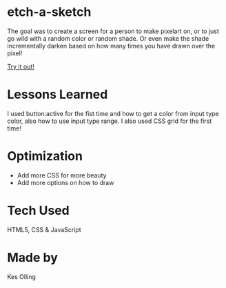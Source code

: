 # etch-a-sketch
The goal was to create a screen for a person to make pixelart on, or to just go wild with a random color or random shade. Or even make the shade incrementally darken based on how many times you have drawn over the pixel!

[Try it out!](https://kessius00.github.io/etch-a-sketch/)

# Lessons Learned
I used button:active for the fist time and how to get a color from input type color, also how to use input type range. I also used CSS grid for the first time! 

# Optimization
- Add more CSS for more beauty
- Add more options on how to draw

# Tech Used
HTML5, CSS & JavaScript

# Made by
Kes Olling